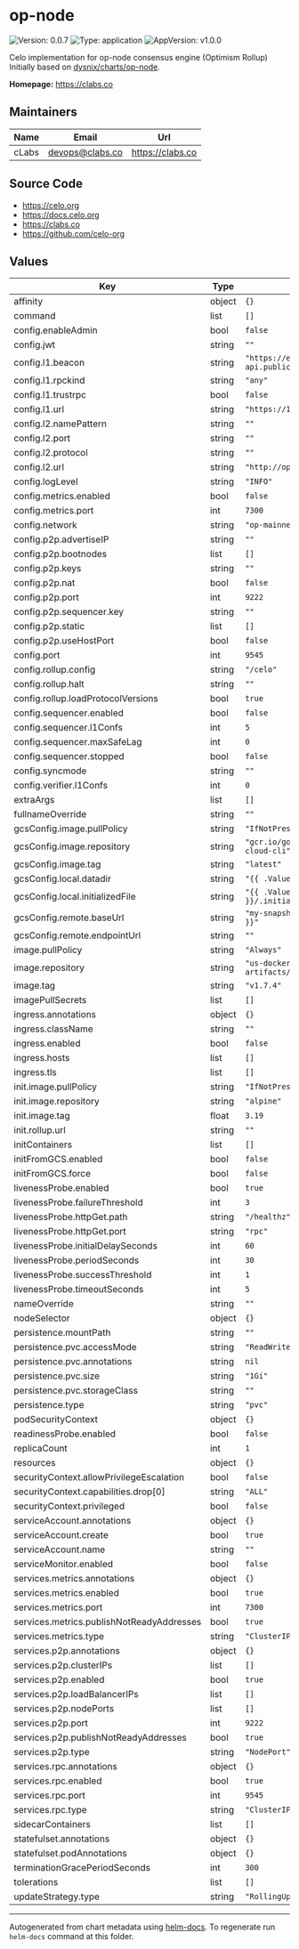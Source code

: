 # op-node

![Version: 0.0.7](https://img.shields.io/badge/Version-0.0.7-informational?style=flat-square) ![Type: application](https://img.shields.io/badge/Type-application-informational?style=flat-square) ![AppVersion: v1.0.0](https://img.shields.io/badge/AppVersion-v1.0.0-informational?style=flat-square)

Celo implementation for op-node consensus engine (Optimism Rollup)
Initially based on [dysnix/charts/op-node](https://github.com/dysnix/charts/tree/main/dysnix/op-node).

**Homepage:** <https://clabs.co>

## Maintainers

| Name | Email | Url |
| ---- | ------ | --- |
| cLabs | <devops@clabs.co> | <https://clabs.co> |

## Source Code

* <https://celo.org>
* <https://docs.celo.org>
* <https://clabs.co>
* <https://github.com/celo-org>

## Values

| Key | Type | Default | Description |
|-----|------|---------|-------------|
| affinity | object | `{}` |  |
| command | list | `[]` |  |
| config.enableAdmin | bool | `false` |  |
| config.jwt | string | `""` |  |
| config.l1.beacon | string | `"https://ethereum-beacon-api.publicnode.com"` |  |
| config.l1.rpckind | string | `"any"` |  |
| config.l1.trustrpc | bool | `false` |  |
| config.l1.url | string | `"https://1rpc.io/eth"` |  |
| config.l2.namePattern | string | `""` |  |
| config.l2.port | string | `""` |  |
| config.l2.protocol | string | `""` |  |
| config.l2.url | string | `"http://op-geth-authrpc:8551"` |  |
| config.logLevel | string | `"INFO"` |  |
| config.metrics.enabled | bool | `false` |  |
| config.metrics.port | int | `7300` |  |
| config.network | string | `"op-mainnet"` |  |
| config.p2p.advertiseIP | string | `""` |  |
| config.p2p.bootnodes | list | `[]` |  |
| config.p2p.keys | string | `""` |  |
| config.p2p.nat | bool | `false` |  |
| config.p2p.port | int | `9222` |  |
| config.p2p.sequencer.key | string | `""` |  |
| config.p2p.static | list | `[]` |  |
| config.p2p.useHostPort | bool | `false` |  |
| config.port | int | `9545` |  |
| config.rollup.config | string | `"/celo"` |  |
| config.rollup.halt | string | `""` |  |
| config.rollup.loadProtocolVersions | bool | `true` |  |
| config.sequencer.enabled | bool | `false` |  |
| config.sequencer.l1Confs | int | `5` |  |
| config.sequencer.maxSafeLag | int | `0` |  |
| config.sequencer.stopped | bool | `false` |  |
| config.syncmode | string | `""` |  |
| config.verifier.l1Confs | int | `0` |  |
| extraArgs | list | `[]` |  |
| fullnameOverride | string | `""` |  |
| gcsConfig.image.pullPolicy | string | `"IfNotPresent"` |  |
| gcsConfig.image.repository | string | `"gcr.io/google.com/cloudsdktool/google-cloud-cli"` |  |
| gcsConfig.image.tag | string | `"latest"` |  |
| gcsConfig.local.datadir | string | `"{{ .Values.config.datadir }}"` |  |
| gcsConfig.local.initializedFile | string | `"{{ .Values.config.datadir }}/.initialized"` |  |
| gcsConfig.remote.baseUrl | string | `"my-snapshot-bucket/{{ .Release.Name }}"` |  |
| gcsConfig.remote.endpointUrl | string | `""` |  |
| image.pullPolicy | string | `"Always"` |  |
| image.repository | string | `"us-docker.pkg.dev/oplabs-tools-artifacts/images/op-node"` |  |
| image.tag | string | `"v1.7.4"` |  |
| imagePullSecrets | list | `[]` |  |
| ingress.annotations | object | `{}` |  |
| ingress.className | string | `""` |  |
| ingress.enabled | bool | `false` |  |
| ingress.hosts | list | `[]` |  |
| ingress.tls | list | `[]` |  |
| init.image.pullPolicy | string | `"IfNotPresent"` |  |
| init.image.repository | string | `"alpine"` |  |
| init.image.tag | float | `3.19` |  |
| init.rollup.url | string | `""` |  |
| initContainers | list | `[]` |  |
| initFromGCS.enabled | bool | `false` |  |
| initFromGCS.force | bool | `false` |  |
| livenessProbe.enabled | bool | `true` |  |
| livenessProbe.failureThreshold | int | `3` |  |
| livenessProbe.httpGet.path | string | `"/healthz"` |  |
| livenessProbe.httpGet.port | string | `"rpc"` |  |
| livenessProbe.initialDelaySeconds | int | `60` |  |
| livenessProbe.periodSeconds | int | `30` |  |
| livenessProbe.successThreshold | int | `1` |  |
| livenessProbe.timeoutSeconds | int | `5` |  |
| nameOverride | string | `""` |  |
| nodeSelector | object | `{}` |  |
| persistence.mountPath | string | `""` |  |
| persistence.pvc.accessMode | string | `"ReadWriteOnce"` |  |
| persistence.pvc.annotations | string | `nil` |  |
| persistence.pvc.size | string | `"1Gi"` |  |
| persistence.pvc.storageClass | string | `""` |  |
| persistence.type | string | `"pvc"` |  |
| podSecurityContext | object | `{}` |  |
| readinessProbe.enabled | bool | `false` |  |
| replicaCount | int | `1` |  |
| resources | object | `{}` |  |
| securityContext.allowPrivilegeEscalation | bool | `false` |  |
| securityContext.capabilities.drop[0] | string | `"ALL"` |  |
| securityContext.privileged | bool | `false` |  |
| serviceAccount.annotations | object | `{}` |  |
| serviceAccount.create | bool | `true` |  |
| serviceAccount.name | string | `""` |  |
| serviceMonitor.enabled | bool | `false` |  |
| services.metrics.annotations | object | `{}` |  |
| services.metrics.enabled | bool | `true` |  |
| services.metrics.port | int | `7300` |  |
| services.metrics.publishNotReadyAddresses | bool | `true` |  |
| services.metrics.type | string | `"ClusterIP"` |  |
| services.p2p.annotations | object | `{}` |  |
| services.p2p.clusterIPs | list | `[]` |  |
| services.p2p.enabled | bool | `true` |  |
| services.p2p.loadBalancerIPs | list | `[]` |  |
| services.p2p.nodePorts | list | `[]` |  |
| services.p2p.port | int | `9222` |  |
| services.p2p.publishNotReadyAddresses | bool | `true` |  |
| services.p2p.type | string | `"NodePort"` |  |
| services.rpc.annotations | object | `{}` |  |
| services.rpc.enabled | bool | `true` |  |
| services.rpc.port | int | `9545` |  |
| services.rpc.type | string | `"ClusterIP"` |  |
| sidecarContainers | list | `[]` |  |
| statefulset.annotations | object | `{}` |  |
| statefulset.podAnnotations | object | `{}` |  |
| terminationGracePeriodSeconds | int | `300` |  |
| tolerations | list | `[]` |  |
| updateStrategy.type | string | `"RollingUpdate"` |  |

----------------------------------------------
Autogenerated from chart metadata using [helm-docs](https://github.com/norwoodj/helm-docs). To regenerate run `helm-docs` command at this folder.
